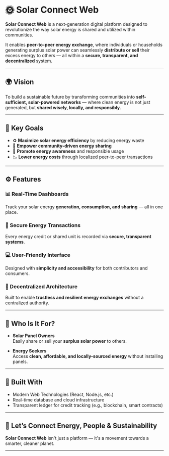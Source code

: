 # 🌞 Solar Connect Web

**Solar Connect Web** is a next-generation digital platform designed to revolutionize the way solar energy is shared and utilized within communities.

It enables **peer-to-peer energy exchange**, where individuals or households generating surplus solar power can seamlessly **distribute or sell** their excess energy to others — all within a **secure, transparent, and decentralized** system.

---

## 🌍 Vision

To build a sustainable future by transforming communities into **self-sufficient, solar-powered networks** — where clean energy is not just generated, but **shared wisely, locally, and responsibly**.

---

## 🎯 Key Goals

- ♻️ **Maximize solar energy efficiency** by reducing energy waste  
- 👥 **Empower community-driven energy sharing**  
- 🧠 **Promote energy awareness** and responsible usage  
- 📉 **Lower energy costs** through localized peer-to-peer transactions  

---

## ⚙️ Features

### 📊 Real-Time Dashboards  
Track your solar energy **generation, consumption, and sharing** — all in one place.

### 🔄 Secure Energy Transactions  
Every energy credit or shared unit is recorded via **secure, transparent systems**.

### 💻 User-Friendly Interface  
Designed with **simplicity and accessibility** for both contributors and consumers.

### 🔌 Decentralized Architecture  
Built to enable **trustless and resilient energy exchanges** without a centralized authority.

---

## 👥 Who Is It For?

- **Solar Panel Owners**  
  Easily share or sell your **surplus solar power** to others.

- **Energy Seekers**  
  Access **clean, affordable, and locally-sourced energy** without installing panels.

---

## 🚀 Built With

- Modern Web Technologies (React, Node.js, etc.)  
- Real-time database and cloud infrastructure  
- Transparent ledger for credit tracking (e.g., blockchain, smart contracts)

---

## 🌱 Let’s Connect Energy, People & Sustainability

**Solar Connect Web** isn't just a platform — it's a movement towards a smarter, cleaner planet.

---

